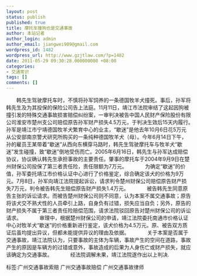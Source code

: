 ```yaml
---
layout: post
status: publish
published: true
title: 摩托车撞狗也是交通事故
author: 本站记者
author_login: admin
author_email: jiangwei909@gmail.com
wordpress_id: 1482
wordpress_url: http://www.gzjtlaw.com/?p=1482
date: 2011-05-29 09:30:28.000000000 +08:00
categories:
- 交通常识
tags: []
comments: []
---
```

　　韩先生驾驶摩托车时，不慎将孙军饲养的一条德国牧羊犬撞死。事后，孙军将韩先生及为其投保的保险公司告上法庭。11月11日，靖江市法院审结了这起因狗被撞引发的特殊交通事故损害赔偿纠纷案，一审判决被告中国人民财产保险股份有限公司淮安市楚州支公司赔偿原告孙军财产损失4.5万元，于判决生效后15天内履行。　　　　孙军是靖江市宁靖德国牧羊犬繁育中心的业主，&ldquo;歇迷&rdquo;是他去年10月6日花5万元从公安部南京警犬研究所购买的一条纯种德国牧羊犬（母）。今年6月14日下午，孙的雇员王某带着&ldquo;歇迷&rdquo;从西向东横穿马路时，韩先生驾驶摩托车与牧羊犬&ldquo;歇迷&rdquo;发生碰撞，致&ldquo;歇迷&rdquo;倒地受伤而亡。2005年6月16日，韩先生与孙军达成赔偿协议，协议确认韩先生承担事故的主要责任。肇事的摩托车于2004年9月9日在楚州财保公司投保了第三者责任险，责任限额为7万元。　　　　为确定&ldquo;歇迷&rdquo;的价值，孙军委托靖江市价格认证中心进行了价格鉴定，综合确定该犬的价格为9万元。7月8日，孙军向靖江法院提起诉讼，请求判令楚州财保公司赔偿原告财产损失7万元，判令被告韩先生赔偿原告财产损失1.4万元。　　　　被告韩先生同意原告主张的诉讼请求。而被告楚州财保公司则不同意，认为本案不属交通事故；原告将该犬交不熟犬性的人员牵引上路，自身负有过错，损失应当自负；另外，原告的财产损失不属于第三者责任险赔偿范围，请求法院驳回原告对楚州财保公司的诉讼请求。　　　　审理中，根据楚州财保公司的申请，靖江法院委托南通市价格认证中心对牧羊犬&ldquo;歇迷&rdquo;的价格重新进行鉴定，该犬价格为4.5万元。原、被告双方质证后虽均提出异议，但都未能提供异议的理由及依据。　　　　关于本案是否属于交通事故，靖江法院认为，只要事故的主体为车辆，事故产生的空间在道路，事故产生的原因是车辆方的过错或意外，事故造成的后果为人身伤亡或财产损失，就应该确定为交通事故。　　　　经法院调解未果，靖江法院遂作出以上判决.标签:广州交通事故索赔 广州交通事故赔偿 广州交通事故律师
